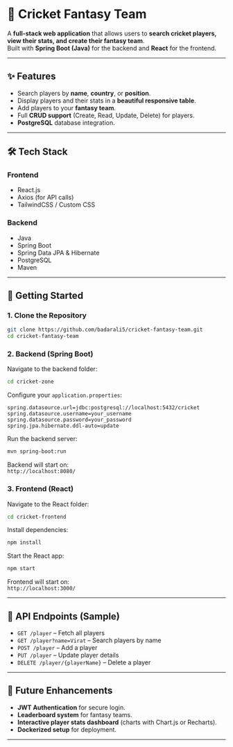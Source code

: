 
# 🏏 Cricket Fantasy Team

A **full-stack web application** that allows users to **search cricket players, view their stats, and create their fantasy team**.  
Built with **Spring Boot (Java)** for the backend and **React** for the frontend.

---

## ✨ Features

- Search players by **name**, **country**, or **position**.
- Display players and their stats in a **beautiful responsive table**.
- Add players to your **fantasy team**.
- Full **CRUD support** (Create, Read, Update, Delete) for players.
- **PostgreSQL** database integration.

---

## 🛠️ Tech Stack

### **Frontend**
- React.js
- Axios (for API calls)
- TailwindCSS / Custom CSS

### **Backend**
- Java
- Spring Boot 
- Spring Data JPA & Hibernate
- PostgreSQL
- Maven

---

## 🚀 Getting Started

### **1. Clone the Repository**
```bash
git clone https://github.com/badarali5/cricket-fantasy-team.git
cd cricket-fantasy-team
```

### **2. Backend (Spring Boot)**

Navigate to the backend folder:
```bash
cd cricket-zone
```

Configure your `application.properties`:
```properties
spring.datasource.url=jdbc:postgresql://localhost:5432/cricket
spring.datasource.username=your_username
spring.datasource.password=your_password
spring.jpa.hibernate.ddl-auto=update
```

Run the backend server:
```bash
mvn spring-boot:run
```

Backend will start on:  
`http://localhost:8080/`

### **3. Frontend (React)**

Navigate to the React folder:
```bash
cd cricket-frontend
```

Install dependencies:
```bash
npm install
```

Start the React app:
```bash
npm start
```

Frontend will start on:  
`http://localhost:3000/`

---

## 🔗 API Endpoints (Sample)
- `GET /player` – Fetch all players  
- `GET /player?name=Virat` – Search players by name  
- `POST /player` – Add a player  
- `PUT /player` – Update player details  
- `DELETE /player/{playerName}` – Delete a player  

---

## 🔮 Future Enhancements
- **JWT Authentication** for secure login.  
- **Leaderboard system** for fantasy teams.  
- **Interactive player stats dashboard** (charts with Chart.js or Recharts).  
- **Dockerized setup** for deployment.  

---
